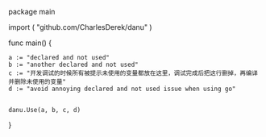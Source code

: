 package main

import (
	"github.com/CharlesDerek/danu"
)

func main() {

	a := "declared and not used"
	b := "another declared and not used"
	c := "开发调试的时候所有被提示未使用的变量都放在这里，调试完成后把这行删掉，再编译并删除未使用的变量"
	d := "avoid annoying declared and not used issue when using go"


	danu.Use(a, b, c, d)
}
